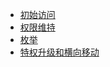 - [初始访问](wiki/云安全/GCP/初始访问.md)
- [权限维持](wiki/云安全/GCP/权限维持.md)
- [枚举](wiki/云安全/GCP/枚举.md)
- [特权升级和横向移动](wiki/云安全/GCP/特权升级和横向移动.md)